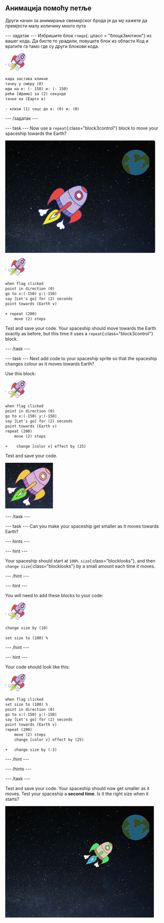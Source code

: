 ## Анимација помоћу петље

Други начин за анимирање свемирског брода је да му кажете да премјести малу количину много пута

\--- задатак \--- Избришите блок `глиде`{: цласс = "блоцк3мотион"} из вашег кода. Да бисте то урадили, повуците блок из области Код и вратите га тамо где су други блокови кода.

![Спацесхип сприте](images/sprite-spaceship.png)

```blocks3
када застава кликне
тачку у смеру (0)
иди на к: (- 150) и: (- 150)
рећи [Идемо] за (2) секунде
тачке ка (Еартх в)

- клизи (1) сецс до к: (0) и: (0)
```

\--- /задатак \---

\--- task \--- Now use a `repeat`{:class="block3control"} block to move your spaceship towards the Earth?

![Тестирање анимације свемирског брода](images/space-animate-stage.png)

![Spaceship sprite](images/sprite-spaceship.png)

```blocks3
when flag clicked
point in direction (0)
go to x:(-150) y:(-150)
say [Let's go] for (2) seconds
point towards (Earth v)

+ repeat (200)
    move (2) steps
```

Test and save your code. Your spaceship should move towards the Earth exactly as before, but this time it uses a `repeat`{:class="block3control"} block.

\--- /task \---

\--- task \--- Next add code to your spaceship sprite so that the spaceship changes colour as it moves towards Earth?

Use this block:

![Spaceship sprite](images/sprite-spaceship.png)

```blocks3
when flag clicked
point in direction (0)
go to x:(-150) y:(-150)
say [Let's go] for (2) seconds
point towards (Earth v)
repeat (200)
    move (2) steps

+    change [color v] effect by (25)
```

Test and save your code.

![Testing a colour-changing spaceship](images/space-colour-test.png)

\--- /task \---

\--- task \--- Can you make your spaceship get smaller as it moves towards Earth?

\--- hints \---

\--- hint \---

Your spaceship should start at `100% size`{:class="blocklooks"}, and then `change size`{:class="blocklooks"} by a small amount each time it moves.

\--- /hint \---

\--- hint \---

You will need to add these blocks to your code:

![Спацесхип сприте](images/sprite-spaceship.png)

```blocks3
change size by (10)

set size to (100) %
```

\--- /hint \---

\--- hint \---

Your code should look like this:

![Spaceship sprite](images/sprite-spaceship.png)

```blocks3
when flag clicked
set size to (100) %
point in direction (0)
go to x:(-150) y:(-150)
say [Let's go] for (2) seconds
point towards (Earth v)
repeat (200)
    move (2) steps
    change [color v] effect by (25)

+   change size by (-3)
```

\--- /hint \---

\--- /hints \---

\--- /task \---

Test and save your code. Your spaceship should now get smaller as it moves. Test your spaceship a **second time**. Is it the right size when it starts?

![Testing a shrinking spaceship](images/space-size-test.png)